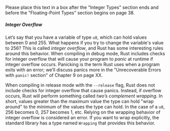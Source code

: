 Please place this text in a box after the "Integer Types" section ends and before the "Floating-Point Types" section begins on page 38.

##### Integer Overflow

Let’s say that you have a variable of type `u8`, which can hold values
between 0 and 255. What happens if you try to change the variable's value to
256? This is called *integer overflow*, and Rust has some interesting rules
around this behavior. When compiling in debug mode, Rust includes checks for
integer overflow that will cause your program to *panic* at runtime if integer
overflow occurs. Panicking is the term Rust uses when a program exits with an
error; we’ll discuss panics more in the "Unrecoverable Errors with `panic!`
section" of Chapter 9 on page XX.

When compiling in release mode with the `--release` flag, Rust does not
include checks for integer overflow that cause panics. Instead, if overflow
occurs, Rust will perform something called *two’s complement wrapping*. In
short, values greater than the maximum value the type can hold "wrap around"
to the minimum of the values the type can hold. In the case of a `u8`, 256
becomes 0, 257 becomes 1, etc. Relying on the wrapping behavior of integer
overflow is considered an error. If you want to wrap explicitly, the standard
library has a type named `Wrapping` that provides this behavior.
